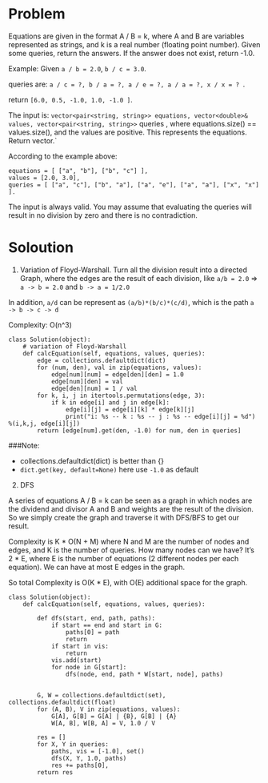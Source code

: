 # Problem
Equations are given in the format A / B = k, where A and B are variables represented as strings, and k is a real number (floating point number). Given some queries, return the answers. If the answer does not exist, return -1.0.

Example:
Given `a / b = 2.0`, `b / c = 3.0`. 

queries are: `a / c = ?, b / a = ?, a / e = ?, a / a = ?, x / x = ? `. 

return `[6.0, 0.5, -1.0, 1.0, -1.0 ]`.

The input is: `vector<pair<string, string>> equations, vector<double>& values, vector<pair<string, string>>` queries , where equations.size() == values.size(), and the values are positive. This represents the equations. Return vector<double>.`

According to the example above:

```
equations = [ ["a", "b"], ["b", "c"] ],
values = [2.0, 3.0],
queries = [ ["a", "c"], ["b", "a"], ["a", "e"], ["a", "a"], ["x", "x"] ]. 
```
The input is always valid. You may assume that evaluating the queries will result in no division by zero and there is no contradiction.


# Soloution

1. Variation of Floyd-Warshall. Turn all the division result into a directed Graph, where the edges are the result of each division, like
`a/b = 2.0` => `a -> b = 2.0` and `b -> a = 1/2.0`

In addition, `a/d` can be represent as `(a/b)*(b/c)*(c/d)`, which is the path `a -> b -> c -> d`

Complexity: O(n^3)

```
class Solution(object):
    # variation of Floyd-Warshall
    def calcEquation(self, equations, values, queries):
        edge = collections.defaultdict(dict)
        for (num, den), val in zip(equations, values):
            edge[num][num] = edge[den][den] = 1.0
            edge[num][den] = val
            edge[den][num] = 1 / val
        for k, i, j in itertools.permutations(edge, 3):
            if k in edge[i] and j in edge[k]:
                edge[i][j] = edge[i][k] * edge[k][j]
                print("i: %s -- k : %s -- j : %s -- edge[i][j] = %d") %(i,k,j, edge[i][j])
        return [edge[num].get(den, -1.0) for num, den in queries]
```


###Note:
- collections.defaultdict(dict) is better than {}
- `dict.get(key, default=None)` here use `-1.0` as default 


2. DFS

A series of equations A / B = k can be seen as a graph in which nodes are the dividend and divisor A and B and weights are the result of the division. So we simply create the graph and traverse it with DFS/BFS to get our result.

Complexity is K * O(N + M) where N and M are the number of nodes and edges, and K is the number of queries. How many nodes can we have? It’s 2 * E, where E is the number of equations (2 different nodes per each equation). We can have at most E edges in the graph.

So total Complexity is O(K * E), with O(E) additional space for the graph.

```
class Solution(object):
    def calcEquation(self, equations, values, queries):
        
        def dfs(start, end, path, paths):
            if start == end and start in G:
                paths[0] = path
                return
            if start in vis: 
                return
            vis.add(start)
            for node in G[start]:
                dfs(node, end, path * W[start, node], paths)
        
        
        G, W = collections.defaultdict(set), collections.defaultdict(float)
        for (A, B), V in zip(equations, values):
            G[A], G[B] = G[A] | {B}, G[B] | {A}
            W[A, B], W[B, A] = V, 1.0 / V
            
        res = []
        for X, Y in queries:
            paths, vis = [-1.0], set()
            dfs(X, Y, 1.0, paths)
            res += paths[0],
        return res
```
